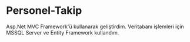 # Personel-Takip
 Asp.Net MVC Framework'ü kullanarak geliştirdim. Veritabanı işlemleri için MSSQL Server ve Entity Framework kullandım.

